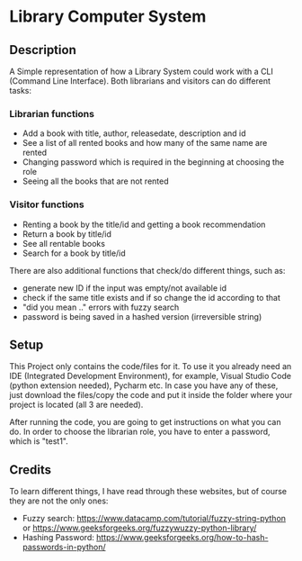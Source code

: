 # Library Computer System

## Description

A Simple representation of how a Library System could work with a CLI (Command Line Interface). Both librarians and visitors can do different tasks:

### Librarian functions
- Add a book with title, author, releasedate, description and id
- See a list of all rented books and how many of the same name are rented
- Changing password which is required in the beginning at choosing the role
- Seeing all the books that are not rented

### Visitor functions
- Renting a book by the title/id and getting a book recommendation
- Return a book by title/id
- See all rentable books
- Search for a book by title/id


There are also additional functions that check/do different things, such as:
- generate new ID if the input was empty/not available id
- check if the same title exists and if so change the id according to that
- "did you mean .." errors with fuzzy search
- password is being saved in a hashed version (irreversible string)

## Setup

This Project only contains the code/files for it. To use it you already need an IDE (Integrated Development Environment), for example, Visual Studio Code (python extension needed), Pycharm etc.
In case you have any of these, just download the files/copy the code and put it inside the folder where your project is located (all 3 are needed).

After running the code, you are going to get instructions on what you can do. In order to choose the librarian role, you have to enter a password, which is "test1".

## Credits
To learn different things, I have read through these websites, but of course they are not the only ones:
- Fuzzy search: https://www.datacamp.com/tutorial/fuzzy-string-python or https://www.geeksforgeeks.org/fuzzywuzzy-python-library/
- Hashing Password: https://www.geeksforgeeks.org/how-to-hash-passwords-in-python/
